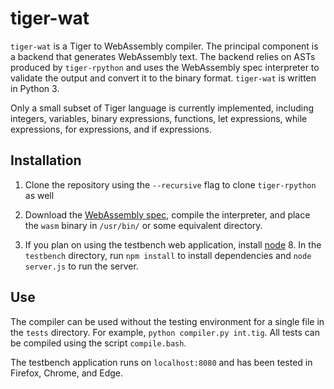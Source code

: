 # tiger-wat

`tiger-wat` is a Tiger to WebAssembly compiler. The principal component is a
backend that generates WebAssembly text. The backend relies on ASTs produced by
`tiger-rpython` and uses the WebAssembly spec interpreter to validate the output
and convert it to the binary format. `tiger-wat` is written in Python 3.

Only a small subset of Tiger language is currently implemented, including
integers, variables, binary expressions, functions, let expressions, while
expressions, for expressions, and if expressions.

## Installation

1. Clone the repository using the `--recursive` flag to clone `tiger-rpython` as
   well

2. Download the [WebAssembly spec](https://github.com/WebAssembly/spec), compile
the interpreter, and place the `wasm` binary in `/usr/bin/` or some equivalent
directory.

3. If you plan on using the testbench web application, install
   [node](https://nodejs.org/en/download/) 8. In the `testbench` directory, run
   `npm install` to install dependencies and `node server.js` to run the server.
   
## Use

The compiler can be used without the testing environment for a single file in
the `tests` directory. For example, `python compiler.py int.tig`. All tests can
be compiled using the script `compile.bash`.

The testbench application runs on `localhost:8080` and has been tested in
Firefox, Chrome, and Edge.



